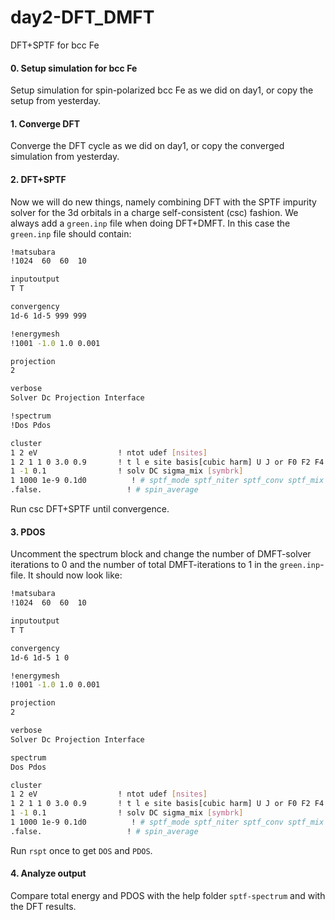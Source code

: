 # day2-DFT_DMFT
DFT+SPTF for bcc Fe

#### 0. Setup simulation for bcc Fe
Setup simulation for spin-polarized bcc Fe as we did on day1, or copy the setup from yesterday.

#### 1. Converge DFT 
Converge the DFT cycle as we did on day1, or copy the converged simulation from yesterday.

#### 2. DFT+SPTF
Now we will do new things, namely combining DFT with the SPTF impurity solver for the 3d orbitals in a charge self-consistent (csc) fashion. 
We always add a `green.inp` file when doing DFT+DMFT.
In this case the `green.inp` file should contain:
```bash
!matsubara
!1024  60  60  10

inputoutput
T T

convergency
1d-6 1d-5 999 999

!energymesh
!1001 -1.0 1.0 0.001

projection
2

verbose
Solver Dc Projection Interface

!spectrum
!Dos Pdos

cluster
1 2 eV                  ! ntot udef [nsites]
1 2 1 1 0 3.0 0.9       ! t l e site basis[cubic harm] U J or F0 F2 F4 (F6)
1 -1 0.1                ! solv DC sigma_mix [symbrk]
1 1000 1e-9 0.1d0          ! # sptf_mode sptf_niter sptf_conv sptf_mix
.false.                   ! # spin_average
```
Run csc DFT+SPTF until convergence.  

#### 3. PDOS
Uncomment the spectrum block and change the number of DMFT-solver iterations to 0 and the number of total DMFT-iterations to 1 in the `green.inp`-file. It should now look like:
```bash
!matsubara
!1024  60  60  10

inputoutput
T T

convergency
1d-6 1d-5 1 0

!energymesh
!1001 -1.0 1.0 0.001

projection
2

verbose
Solver Dc Projection Interface

spectrum
Dos Pdos

cluster
1 2 eV                  ! ntot udef [nsites]
1 2 1 1 0 3.0 0.9       ! t l e site basis[cubic harm] U J or F0 F2 F4 (F6)
1 -1 0.1                ! solv DC sigma_mix [symbrk]
1 1000 1e-9 0.1d0          ! # sptf_mode sptf_niter sptf_conv sptf_mix
.false.                   ! # spin_average
```
Run `rspt` once to get `DOS` and `PDOS`.

#### 4. Analyze output
Compare total energy and PDOS with the help folder `sptf-spectrum` and with the DFT results.
